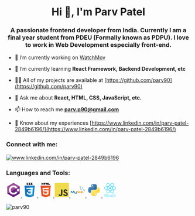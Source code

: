 <h1 align="center">Hi 👋, I'm Parv Patel</h1>
<h3 align="center">A passionate frontend developer from India. Currently I am a final year student from PDEU (Formally known as PDPU). I love to work in Web Development especially front-end.</h3>

- 🔭 I’m currently working on [WatchMov](https://github.com/parv90/WatchMov.git.io)

- 🌱 I’m currently learning **React Framework, Backend Development, etc**

- 👨‍💻 All of my projects are available at [https://github.com/parv90](https://github.com/parv90)

- 💬 Ask me about **React, HTML, CSS, JavaScript, etc.**

- 📫 How to reach me **parv.p90@gmail.com**

- 📄 Know about my experiences [https://www.linkedin.com/in/parv-patel-2849b6196/](https://www.linkedin.com/in/parv-patel-2849b6196/)

<h3 align="left">Connect with me:</h3>
<p align="left">
<a href="https://linkedin.com/in/www.linkedin.com/in/parv-patel-2849b6196" target="blank"><img align="center" src="https://raw.githubusercontent.com/rahuldkjain/github-profile-readme-generator/master/src/images/icons/Social/linked-in-alt.svg" alt="www.linkedin.com/in/parv-patel-2849b6196" height="30" width="40" /></a>
</p>

<h3 align="left">Languages and Tools:</h3>
<p align="left"> <a href="https://www.w3schools.com/cs/" target="_blank" rel="noreferrer"> <img src="https://raw.githubusercontent.com/devicons/devicon/master/icons/csharp/csharp-original.svg" alt="csharp" width="40" height="40"/> </a> <a href="https://www.w3schools.com/css/" target="_blank" rel="noreferrer"> <img src="https://raw.githubusercontent.com/devicons/devicon/master/icons/css3/css3-original-wordmark.svg" alt="css3" width="40" height="40"/> </a> <a href="https://www.w3.org/html/" target="_blank" rel="noreferrer"> <img src="https://raw.githubusercontent.com/devicons/devicon/master/icons/html5/html5-original-wordmark.svg" alt="html5" width="40" height="40"/> </a> <a href="https://developer.mozilla.org/en-US/docs/Web/JavaScript" target="_blank" rel="noreferrer"> <img src="https://raw.githubusercontent.com/devicons/devicon/master/icons/javascript/javascript-original.svg" alt="javascript" width="40" height="40"/> </a> <a href="https://www.mysql.com/" target="_blank" rel="noreferrer"> <img src="https://raw.githubusercontent.com/devicons/devicon/master/icons/mysql/mysql-original-wordmark.svg" alt="mysql" width="40" height="40"/> </a> <a href="https://www.python.org" target="_blank" rel="noreferrer"> <img src="https://raw.githubusercontent.com/devicons/devicon/master/icons/python/python-original.svg" alt="python" width="40" height="40"/> </a> <a href="https://reactjs.org/" target="_blank" rel="noreferrer"> <img src="https://raw.githubusercontent.com/devicons/devicon/master/icons/react/react-original-wordmark.svg" alt="react" width="40" height="40"/> </a> </p>

<p><img align="center" src="https://github-readme-stats.vercel.app/api/top-langs?username=parv90&show_icons=true&locale=en&layout=compact" alt="parv90" /></p>
